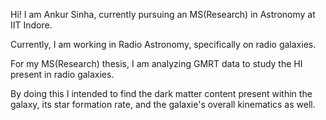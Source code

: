 Hi! I am Ankur Sinha, currently pursuing an MS(Research) in Astronomy at IIT Indore.

Currently, I am working in Radio Astronomy, specifically on radio galaxies.

For my MS(Research) thesis, I am analyzing GMRT data to study the HI present in radio galaxies.

By doing this I intended to find the dark matter content present within the galaxy, its star formation rate, and the galaxie's overall kinematics as well.





